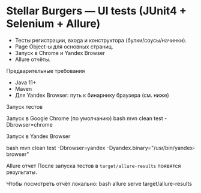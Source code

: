 # Stellar Burgers — UI tests (JUnit4 + Selenium + Allure)


- Тесты регистрации, входа и конструктора (булки/соусы/начинки).
- Page Object-ы для основных страниц.
- Запуск в Chrome и Yandex Browser
- Allure отчёты.

 Предварительные требования
- Java 11+
- Maven
- Для Yandex Browser: путь к бинарнику браузера (см. ниже)

 Запуск тестов

 Запуск в Google Chrome (по умолчанию)
bash
mvn clean test -Dbrowser=chrome


 Запуск в Yandex Browser

bash
mvn clean test -Dbrowser=yandex -Dyandex.binary="/usr/bin/yandex-browser"


Аllure отчет
После запуска тестов в `target/allure-results` появятся результаты.

Чтобы посмотреть отчёт локально:
bash
allure serve target/allure-results

